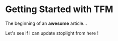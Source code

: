 # Getting Started with TFM

The beginning of an **awesome** article... 

Let's see if I can update stoplight from here !
